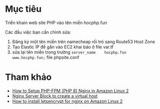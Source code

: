 # Mục tiêu
Triển khain web site PHP vào tên miền hocphp.fun

Các đầu việc bạn cần chỉnh sửa:

1. Đăng ký một tên miền trên namecheap rồi trỏ sang Route53 Host Zone
2. Tạo Elastic IP để gắn vào EC2 khai báo ở file var.tf
3. sửa lại tên miền trong trường `server_name    hocphp.fun www.hocphp.fun;` file phpsite.conf



# Tham khảo
- [How to Setup PHP-FPM (PHP 8) Nginx in Amazon Linux 2](https://awswithatiq.com/setup-php-nginx-in-amazon-linux-2/)
- [Nginx Server Block to create a virtual host](https://awswithatiq.com/nginx-server-block-to-create-a-virtual-host/)
- [How to install letsencrypt for nginx on Amazon Linux 2](http://howto.philippkeller.com/2022/05/04/How-to-install-letsencrypt-for-nginx-on-Amazon-Linux-2/)

